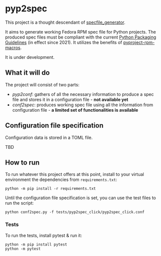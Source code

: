 # pyp2spec

This project is a thought descendant of [specfile_generator](https://github.com/frenzymadness/specfile_generator).

It aims to generate working Fedora RPM spec file for Python projects.
The produced spec files must be compliant with the current [Python Packaging Guidelines](https://docs.fedoraproject.org/en-US/packaging-guidelines/Python/) (in effect since 2021).
It utilizes the benefits of [pyproject-rpm-macros](https://src.fedoraproject.org/rpms/pyproject-rpm-macros).

It is under development.

## What it will do

The project will consist of two parts:
- *pyp2conf*: gathers of all the necessary information to produce a spec file and stores it in a configuration file - **not available yet**
- *conf2spec*: produces working spec file using all the information from configuration file - **a limited set of functionalities is available**

## Configuration file specification

Configuration data is stored in a TOML file.

TBD

## How to run

To run whatever this project offers at this point, install to your virtual environment the dependencies from `requirements.txt`:

```
python -m pip install -r requirements.txt
```

Until the configuration file specification is set, you can use the test files to run the script:
```
python conf2spec.py -f tests/pyp2spec_click/pyp2spec_click.conf
```

### Tests

To run the tests, install pytest & run it:

```
python -m pip install pytest
python -m pytest
```

